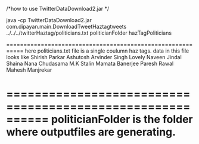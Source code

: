 
/*how to use TwitterDataDownload2.jar */


java -cp  TwitterDataDownload2.jar com.dipayan.main.DownloadTweetHaztagtweets ../../../twitterHaztag/politicians.txt politicianFolder hazTagPoliticians

===========================================================
here politicians.txt file is a single coulumn haz tags.
data in this file looks like
Shirish Parkar
Ashutosh
Arvinder Singh Lovely
Naveen Jindal
Shaina Nana Chudasama
M.K Stalin
Mamata Banerjee
Paresh Rawal
Mahesh Manjrekar


==========================================================
politicianFolder is the folder where outputfiles are generating.
=============================================================

